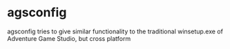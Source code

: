 # agsconfig
agsconfig tries to give similar functionality to the traditional winsetup.exe of Adventure Game Studio, but cross platform
